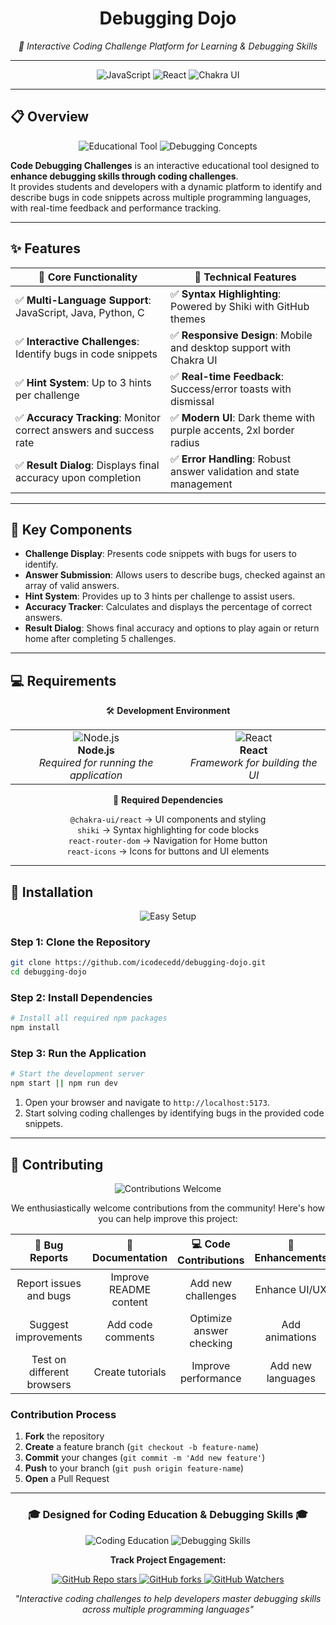<h1 align="center">Debugging Dojo</h1>
<p align="center"><em>🚀 Interactive Coding Challenge Platform for Learning & Debugging Skills</em></p>

---

<p align="center">
  <img src="https://img.shields.io/badge/Language-JavaScript-F7DF1E?style=for-the-badge&logo=javascript&logoColor=black" alt="JavaScript">
  <img src="https://img.shields.io/badge/Framework-React-61DAFB?style=for-the-badge&logo=react&logoColor=black" alt="React">
  <img src="https://img.shields.io/badge/UI-Chakra%20UI%20v3-319795?style=for-the-badge&logo=chakraui&logoColor=white" alt="Chakra UI">
</p>

---

## 📋 Overview

<div align="center">
  <img src="https://img.shields.io/badge/Educational-Tool-FF9800?style=for-the-badge&logo=bookstack&logoColor=white" alt="Educational Tool">
  <img src="https://img.shields.io/badge/Coding-Debugging-9C27B0?style=for-the-badge&logo=bug&logoColor=white" alt="Debugging Concepts">
</div>

**Code Debugging Challenges** is an interactive educational tool designed to **enhance debugging skills through coding challenges**.  
It provides students and developers with a dynamic platform to identify and describe bugs in code snippets across multiple programming languages, with real-time feedback and performance tracking.

---

## ✨ Features

<div align="center">

| 🎯 Core Functionality | 🔧 Technical Features |
|------------------------|------------------------|
| ✅ **Multi-Language Support**: JavaScript, Java, Python, C | ✅ **Syntax Highlighting**: Powered by Shiki with GitHub themes |
| ✅ **Interactive Challenges**: Identify bugs in code snippets | ✅ **Responsive Design**: Mobile and desktop support with Chakra UI |
| ✅ **Hint System**: Up to 3 hints per challenge | ✅ **Real-time Feedback**: Success/error toasts with dismissal |
| ✅ **Accuracy Tracking**: Monitor correct answers and success rate | ✅ **Modern UI**: Dark theme with purple accents, 2xl border radius |
| ✅ **Result Dialog**: Displays final accuracy upon completion | ✅ **Error Handling**: Robust answer validation and state management |

</div>

---

## 🧮 Key Components

- **Challenge Display**: Presents code snippets with bugs for users to identify.  
- **Answer Submission**: Allows users to describe bugs, checked against an array of valid answers.  
- **Hint System**: Provides up to 3 hints per challenge to assist users.  
- **Accuracy Tracker**: Calculates and displays the percentage of correct answers.  
- **Result Dialog**: Shows final accuracy and options to play again or return home after completing 5 challenges.  

---

## 💻 Requirements

<div align="center">

🛠️ **Development Environment**  

<table align="center">
<tr>
<td align="center">
  <img src="https://img.shields.io/badge/Node.js-18%2B-339933?style=for-the-badge&logo=nodedotjs" alt="Node.js"><br>
  <strong>Node.js</strong><br>
  <em>Required for running the application</em>
</td>
<td align="center">
  <img src="https://img.shields.io/badge/React-18%2B-61DAFB?style=for-the-badge&logo=react" alt="React"><br>
  <strong>React</strong><br>
  <em>Framework for building the UI</em>
</td>
</tr>
</table>

📁 **Required Dependencies**

`@chakra-ui/react` → UI components and styling  
`shiki` → Syntax highlighting for code blocks  
`react-router-dom` → Navigation for Home button  
`react-icons` → Icons for buttons and UI elements  

</div>

---

## 🚀 Installation

<div align="center">
  <img src="https://img.shields.io/badge/Setup-Easy-brightgreen?style=for-the-badge&logo=rocket" alt="Easy Setup">
</div>

### Step 1: Clone the Repository
```bash
git clone https://github.com/icodecedd/debugging-dojo.git
cd debugging-dojo
```

### Step 2: Install Dependencies
```bash
# Install all required npm packages
npm install
```

### Step 3: Run the Application
```bash
# Start the development server
npm start || npm run dev
```

1. Open your browser and navigate to `http://localhost:5173`.
2. Start solving coding challenges by identifying bugs in the provided code snippets.

---

## 🤝 Contributing  
<div align="center">
  <img src="https://img.shields.io/badge/Contributions-Welcome-brightgreen?style=for-the-badge&logo=git" alt="Contributions Welcome">
</div>

<div align="center">

We enthusiastically welcome contributions from the community! Here's how you can help improve this project:

| 🐛 Bug Reports | 📖 Documentation | 💻 Code Contributions | 🎨 Enhancements |
|:---:|:---:|:---:|:---:|
| Report issues and bugs | Improve README content | Add new challenges | Enhance UI/UX |
| Suggest improvements | Add code comments | Optimize answer checking | Add animations |
| Test on different browsers | Create tutorials | Improve performance | Add new languages |

</div>

### Contribution Process

1. **Fork** the repository  
2. **Create** a feature branch (`git checkout -b feature-name`)  
3. **Commit** your changes (`git commit -m 'Add new feature'`)  
4. **Push** to your branch (`git push origin feature-name`)  
5. **Open** a Pull Request  

---

<div align="center">
  <h3>🎓 Designed for Coding Education & Debugging Skills 🎓</h3>
  
  <p>
    <img src="https://img.shields.io/badge/Focus-Coding%20Education-blue?style=for-the-badge" alt="Coding Education">
    <img src="https://img.shields.io/badge/Focus-Debugging%20Skills-yellow?style=for-the-badge" alt="Debugging Skills">
  </p>

  <p>
    <strong>Track Project Engagement:</strong>
  </p>

  <p>
    <a href="https://github.com/icodecedd/debugging-dojo/stargazers">
      <img alt="GitHub Repo stars" src="https://img.shields.io/github/stars/icodecedd/debugging-dojo?style=social">
    </a>
    <a href="https://github.com/icodecedd/debugging-dojo/network/members">
      <img alt="GitHub forks" src="https://img.shields.io/github/forks/icodecedd/debugging-dojo?style=social">
    </a>
    <a href="https://github.com/icodecedd/debugging-dojo/watchers">
      <img src="https://img.shields.io/github/watchers/icodecedd/debugging-dojo?style=social&logo=eye&color=green" alt="GitHub Watchers">
    </a>
  </p>
  
  <p>
    <em>"Interactive coding challenges to help developers master debugging skills across multiple programming languages"</em>
  </p>
</div>
